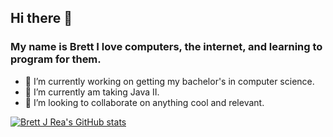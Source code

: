 ## Hi there 👋

### My name is Brett I love computers, the internet, and learning to program for them.

- 🔭 I’m currently working on getting my bachelor's in computer science.
- 🌱 I’m currently am taking Java II.
- 👯 I’m looking to collaborate on anything cool and relevant.
<!--
**brettjrea/brettjrea** is a ✨ _special_ ✨ repository because its `README.md` (this file) appears on your GitHub profile.

Here are some ideas to get you started:

- 🔭 I’m currently working on getting my bachelor's in computer science.
- 🌱 I’m currently learning Data Structures and Algorithms.
- 👯 I’m looking to collaborate on 
- 🤔 I’m looking for help with ...
- 💬 Ask me about ...
- 📫 How to reach me: ...
- 😄 Pronouns: ...
- ⚡ Fun fact: ...
-->
[![Brett J Rea's GitHub stats](https://github-readme-stats.vercel.app/api?username=brettjrea&show_icons=true&theme=transparent)](https://github.com/brettjrea/github-readme-stats)
